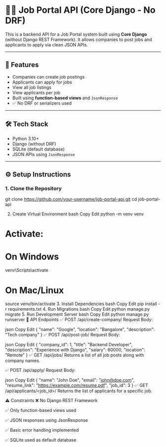 # 🧑‍💼 Job Portal API (Core Django - No DRF)

This is a backend API for a Job Portal system built using **Core Django** (without Django REST Framework). It allows companies to post jobs and applicants to apply via clean JSON APIs.

---

## 🚀 Features

- Companies can create job postings
- Applicants can apply for jobs
- View all job listings
- View applicants per job
- Built using **function-based views** and `JsonResponse`
- ✅ No DRF or serializers used

---

## 🛠️ Tech Stack

- Python 3.10+
- Django (without DRF)
- SQLite (default database)
- JSON APIs using `JsonResponse`

---

## ⚙️ Setup Instructions

### 1. Clone the Repository


git clone https://github.com/your-username/job-portal-api.git
cd job-portal-api



2. Create Virtual Environment
bash
Copy
Edit
python -m venv venv
# Activate:
# On Windows
venv\Scripts\activate
# On Mac/Linux
source venv/bin/activate
3. Install Dependencies
bash
Copy
Edit
pip install -r requirements.txt
4. Run Migrations
bash
Copy
Edit
python manage.py migrate
5. Run Development Server
bash
Copy
Edit
python manage.py runserver
📂 API Endpoints
✅ POST /api/create-company/
Request Body:

json
Copy
Edit
{
  "name": "Google",
  "location": "Bangalore",
  "description": "Tech company"
}
✅ POST /api/post-job/
Request Body:

json
Copy
Edit
{
  "company_id": 1,
  "title": "Backend Developer",
  "description": "Experience with Django",
  "salary": 60000,
  "location": "Remote"
}
✅ GET /api/jobs/
Returns a list of all job posts along with company names.

✅ POST /api/apply/
Request Body:

json
Copy
Edit
{
  "name": "John Doe",
  "email": "john@doe.com",
  "resume_link": "https://example.com/resume.pdf",
  "job_id": 3
}
✅ GET /api/applicants/<job_id>/
Returns the list of applicants for a specific job.

⚠️ Constraints
❌ No Django REST Framework

✅ Only function-based views used

✅ JSON responses using JsonResponse

✅ Basic error handling implemented

✅ SQLite used as default database


